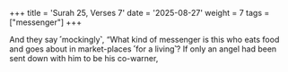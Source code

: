 +++
title = 'Surah 25, Verses 7'
date = '2025-08-27'
weight = 7
tags = ["messenger"]
+++

And they say ˹mockingly˺, “What kind of messenger is this who eats food and goes about in market-places ˹for a living˺? If only an angel had been sent down with him to be his co-warner,